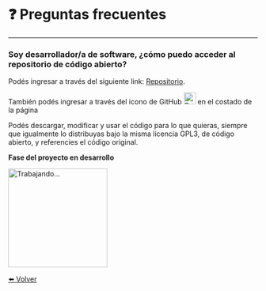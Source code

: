 # ❓️ Preguntas frecuentes

---

### Soy desarrollador/a de software, ¿cómo puedo acceder al repositorio de código abierto?

Podés ingresar a través del siguiente link:  [Repositorio](https://github.com/labunsl/LibreLabUNSL).

También podés ingresar a través del icono de GitHub <a href="https://github.com/labunsl/LibreLabUNSL"><img src="/assets/img/github.png" alt="Repositorio GitHub" height="24"></a> en el costado de la página

Podés descargar, modificar y usar el código para lo que quieras, siempre que igualmente lo distribuyas bajo la misma licencia GPL3, de código abierto, y referencies el código original.

**Fase del proyecto en desarrollo**

<img src="https://labunsl.github.io/assets/img/progreso.png" alt="Trabajando..." width="200">

[⬅️ Volver](./)
